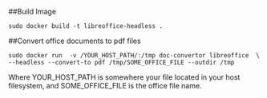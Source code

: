 ##Build Image

`sudo docker build -t libreoffice-headless .`

##Convert office documents to pdf files

`sudo docker run  -v /YOUR_HOST_PATH/:/tmp doc-convertor libreoffice  \
--headless --convert-to pdf /tmp/SOME_OFFICE_FILE --outdir /tmp`

Where YOUR_HOST_PATH is somewhere your file located in your host filesystem, and SOME_OFFICE_FILE is the office file name.
